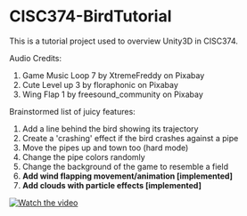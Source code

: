 # CISC374-BirdTutorial
This is a tutorial project used to overview Unity3D in CISC374.

Audio Credits:
1. Game Music Loop 7 by XtremeFreddy on Pixabay
2. Cute Level up 3 by floraphonic on Pixabay
3. Wing Flap 1 by freesound_community on Pixabay

Brainstormed list of juicy features:
1. Add a line behind the bird showing its trajectory
2. Create a 'crashing' effect if the bird crashes against a pipe
3. Move the pipes up and town too (hard mode)
4. Change the pipe colors randomly
5. Change the background of the game to resemble a field
6. **Add wind flapping movement/animation [implemented]**
7. **Add clouds with particle effects [implemented]**


[![Watch the video](https://img.youtube.com/vi/f-E0Z-dzuIg/maxresdefault.jpg)](https://youtu.be/f-E0Z-dzuIg])
